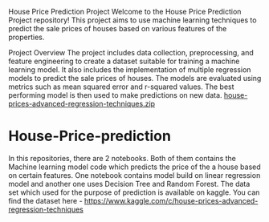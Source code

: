 House Price Prediction Project
Welcome to the House Price Prediction Project repository! This project aims to use machine learning techniques to predict the sale prices of houses based on various features of the properties.

Project Overview
The project includes data collection, preprocessing, and feature engineering to create a dataset suitable for training a machine learning model. It also includes the implementation of multiple regression models to predict the sale prices of houses. The models are evaluated using metrics such as mean squared error and r-squared values. The best performing model is then used to make predictions on new data.
[house-prices-advanced-regression-techniques.zip](https://github.com/Manish-k723/House-Price-prediction/files/10239342/house-prices-advanced-regression-techniques.zip)
# House-Price-prediction
In this repositories, there are 2 notebooks. Both of them contains the Machine learning model code which predicts the price of the a house based on certain features. One notebook contains model build on linear regression model and another one uses Decision Tree and Random Forest.
The data set which used for the purpose of prediction is available on kaggle.
You can find the dataset here - https://www.kaggle.com/c/house-prices-advanced-regression-techniques

